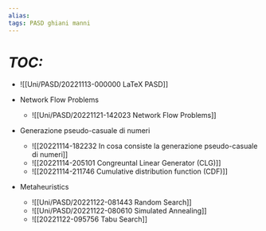 ```yaml
---
alias:
tags: PASD ghiani manni
---
```


# *TOC:*

- ![[Uni/PASD/20221113-000000 LaTeX PASD]]

- Network Flow Problems
	- ![[Uni/PASD/20221121-142023 Network Flow Problems]]

- Generazione pseudo-casuale di numeri
	- ![[20221114-182232 In cosa consiste la generazione pseudo-casuale di numeri]]
	- ![[20221114-205101 Congreuntal Linear Generator (CLG)]]
	- ![[20221114-211746 Cumulative distribution function (CDF)]]

- Metaheuristics
	- ![[Uni/PASD/20221122-081443 Random Search]]
	- ![[Uni/PASD/20221122-080610 Simulated Annealing]]
	- ![[20221122-095756 Tabu Search]]